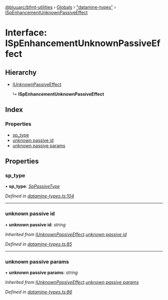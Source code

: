 [@bluuarc/bfmt-utilities](../README.md) › [Globals](../globals.md) › ["datamine-types"](../modules/_datamine_types_.md) › [ISpEnhancementUnknownPassiveEffect](_datamine_types_.ispenhancementunknownpassiveeffect.md)

# Interface: ISpEnhancementUnknownPassiveEffect

## Hierarchy

* [IUnknownPassiveEffect](_datamine_types_.iunknownpassiveeffect.md)

  ↳ **ISpEnhancementUnknownPassiveEffect**

## Index

### Properties

* [sp_type](_datamine_types_.ispenhancementunknownpassiveeffect.md#sp_type)
* [unknown passive id](_datamine_types_.ispenhancementunknownpassiveeffect.md#unknown-passive-id)
* [unknown passive params](_datamine_types_.ispenhancementunknownpassiveeffect.md#unknown-passive-params)

## Properties

###  sp_type

• **sp_type**: *[SpPassiveType](../enums/_datamine_types_.sppassivetype.md)*

*Defined in [datamine-types.ts:104](https://github.com/BluuArc/bfmt-utilities/blob/cf39af8/src/datamine-types.ts#L104)*

___

###  unknown passive id

• **unknown passive id**: *string*

*Inherited from [IUnknownPassiveEffect](_datamine_types_.iunknownpassiveeffect.md).[unknown passive id](_datamine_types_.iunknownpassiveeffect.md#unknown-passive-id)*

*Defined in [datamine-types.ts:85](https://github.com/BluuArc/bfmt-utilities/blob/cf39af8/src/datamine-types.ts#L85)*

___

###  unknown passive params

• **unknown passive params**: *string*

*Inherited from [IUnknownPassiveEffect](_datamine_types_.iunknownpassiveeffect.md).[unknown passive params](_datamine_types_.iunknownpassiveeffect.md#unknown-passive-params)*

*Defined in [datamine-types.ts:86](https://github.com/BluuArc/bfmt-utilities/blob/cf39af8/src/datamine-types.ts#L86)*
